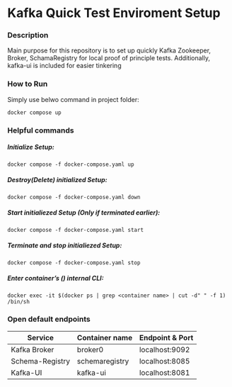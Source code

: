 # Kafka Quick Test Enviroment Setup

### Description 
Main purpose for this repository is to set up quickly Kafka Zookeeper, Broker, SchamaRegistry for local proof of principle tests. 
Additionally, kafka-ui is included for easier tinkering

### How to Run
Simply use belwo command in project folder:
```
docker compose up
```

### Helpful commands
##### Initialize Setup:
```
docker compose -f docker-compose.yaml up
```
##### Destroy(Delete) initialized Setup:
```
docker compose -f docker-compose.yaml down
```
##### Start initialiezed Setup (Only if terminated earlier):
```
docker compose -f docker-compose.yaml start
```
##### Terminate and stop initialiezed Setup:
```
docker compose -f docker-compose.yaml stop
```
##### Enter container’s (<containers name>) internal CLI:
```
docker exec -it $(docker ps | grep <container name> | cut -d" " -f 1) /bin/sh
```


### Open default endpoints

| Service         | Container name  | Endpoint & Port |
|-----------------|-----------------|-----------------|
| Kafka Broker    | broker0         | localhost:9092  |
| Schema-Registry | schemaregistry  | localhost:8085  |
| Kafka-UI        | kafka-ui        | localhost:8081  |


